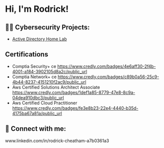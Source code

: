 <h1>Hi, I'm Rodrick! </h1>  
<h2>👨‍💻 Cybersecurity Projects:</h2>


  - [Active Directory Home Lab](https://github.com/RodrickC2/Active-Directory-Project)

<h2>Certifications</h2>

- Comptia Security+ ce https://www.credly.com/badges/4e6aff30-2f4b-4001-a184-3902105d8a2c/public_url
- Comptia Network+ ce https://www.credly.com/badges/c89b0a56-25c9-4b44-8237-4151210f2ac9/public_url
- Aws Certified Solutions Architect Associate https://www.credly.com/badges/1def1a85-8779-47e8-8c9a-04dea910dbc3/public_url
- Aws Certified Cloud Practitioner https://www.credly.com/badges/fe3e8b23-22e4-4440-b35d-4175ba67a81a/public_url

<h2> 🤳 Connect with me:</h2>
www.linkedin.com/in/rodrick-cheatham-a7b0361a3

